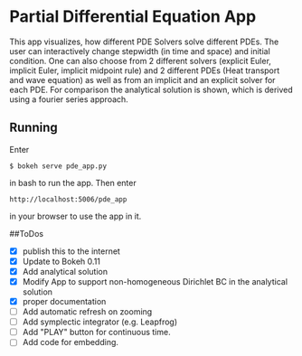# Partial Differential Equation App
This app visualizes, how different PDE Solvers solve different PDEs. The user can interactively change stepwidth (in time and space) and initial condition. One can also choose from 2 different solvers (explicit Euler, implicit Euler, implicit midpoint rule) and 2 different PDEs (Heat transport and wave equation) as well as from an implicit and an explicit solver for each PDE. For comparison the analytical solution is shown, which is derived using a fourier series approach.

## Running
Enter 
```
$ bokeh serve pde_app.py
```
in bash to run the app. Then enter
```
http://localhost:5006/pde_app
```
in your browser to use the app in it.

##ToDos
- [x] publish this to the internet
- [x] Update to Bokeh 0.11
- [x] Add analytical solution
- [x] Modify App to support non-homogeneous Dirichlet BC in the analytical solution
- [x] proper documentation
- [ ] Add automatic refresh on zooming
- [ ] Add symplectic integrator (e.g. Leapfrog)
- [ ] Add "PLAY" button for continuous time.
- [ ] Add code for embedding.

